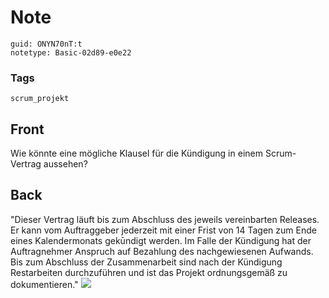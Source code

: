 # Note
```
guid: ONYN70nT:t
notetype: Basic-02d89-e0e22
```

### Tags
```
scrum_projekt
```

## Front
Wie könnte eine mögliche Klausel für die Kündigung in einem Scrum-Vertrag aussehen?

## Back
"Dieser Vertrag läuft bis zum Abschluss des jeweils vereinbarten
Releases. Er kann vom Auftraggeber jederzeit mit einer Frist von 14
Tagen zum Ende eines Kalendermonats gekūndigt werden. Im Falle der
Kündigung hat der Auftragnehmer Anspruch auf Bezahlung des
nachgewiesenen Aufwands. Bis zum Abschluss der Zusammenarbeit sind
nach der Kündigung Restarbeiten durchzuführen und ist das Projekt
ordnungsgemäß zu dokumentieren." <img src="paste-0b0417e5db29af96482207f3e0f2670ade7f7439.jpg">
